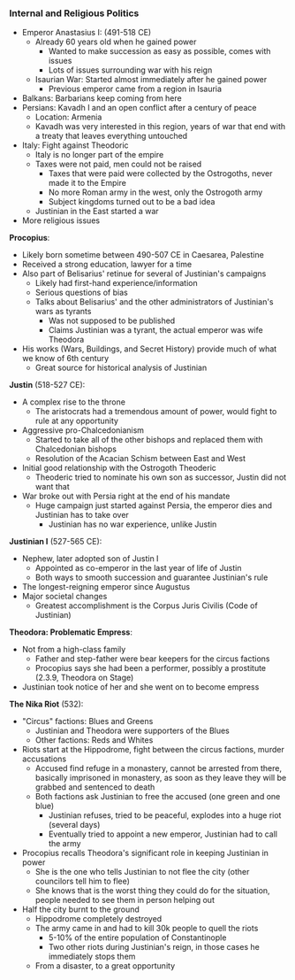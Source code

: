 ### Internal and Religious Politics
 - Emperor Anastasius I: (491-518 CE)
	 - Already 60 years old when he gained power
		 - Wanted to make succession as easy as possible, comes with issues
		 - Lots of issues surrounding war with his reign
	 - Isaurian War: Started almost immediately after he gained power
		 - Previous emperor came from a region in Isauria
 - Balkans: Barbarians keep coming from here
 - Persians: Kavadh I and an open conflict after a century of peace
	 - Location: Armenia
	 - Kavadh was very interested in this region, years of war that end with a treaty that leaves everything untouched
 - Italy: Fight against Theodoric
	 - Italy is no longer part of the empire
	 - Taxes were not paid, men could not be raised
		 - Taxes that were paid were collected by the Ostrogoths, never made it to the Empire
		 - No more Roman army in the west, only the Ostrogoth army
		 - Subject kingdoms turned out to be a bad idea
	 - Justinian in the East started a war
 - More religious issues

**Procopius**:
 - Likely born sometime between 490-507 CE in Caesarea, Palestine
 - Received a strong education, lawyer for a time
 - Also part of Belisarius' retinue for several of Justinian's campaigns
	 - Likely had first-hand experience/information
	 - Serious questions of bias
	 - Talks about Belisarius' and the other administrators of Justinian's wars as tyrants
		 - Was not supposed to be published
		 - Claims Justinian was a tyrant, the actual emperor was wife Theodora
 - His works (Wars, Buildings, and Secret History) provide much of what we know of 6th century
	 - Great source for historical analysis of Justinian

**Justin** (518-527 CE):
 - A complex rise to the throne
	 - The aristocrats had a tremendous amount of power, would fight to rule at any opportunity
 - Aggressive pro-Chalcedonianism
	 - Started to take all of the other bishops and replaced them with Chalcedonian bishops
	 - Resolution of the Acacian Schism between East and West
 - Initial good relationship with the Ostrogoth Theoderic
	 - Theoderic tried to nominate his own son as successor, Justin did not want that
 - War broke out with Persia right at the end of his mandate
	 - Huge campaign just started against Persia, the emperor dies and Justinian has to take over
		 - Justinian has no war experience, unlike Justin

**Justinian I** (527-565 CE):
 - Nephew, later adopted son of Justin I
	 - Appointed as co-emperor in the last year of life of Justin
	 - Both ways to smooth succession and guarantee Justinian's rule
 - The longest-reigning emperor since Augustus
 - Major societal changes
	 - Greatest accomplishment is the Corpus Juris Civilis (Code of Justinian)

**Theodora: Problematic Empress**:
 - Not from a high-class family
	 - Father and step-father were bear keepers for the circus factions
	 - Procopius says she had been a performer, possibly a prostitute (2.3.9, Theodora on Stage)
 - Justinian took notice of her and she went on to become empress

**The Nika Riot** (532):
 - "Circus" factions: Blues and Greens
	 - Justinian and Theodora were supporters of the Blues
	 - Other factions: Reds and Whites
 - Riots start at the Hippodrome, fight between the circus factions, murder accusations
	 - Accused find refuge in a monastery, cannot be arrested from there, basically imprisoned in monastery, as soon as they leave they will be grabbed and sentenced to death
	 - Both factions ask Justinian to free the accused (one green and one blue)
		 - Justinian refuses, tried to be peaceful, explodes into a huge riot (several days)
		 - Eventually tried to appoint a new emperor, Justinian had to call the army
 - Procopius recalls Theodora's significant role in keeping Justinian in power
	 - She is the one who tells Justinian to not flee the city (other councilors tell him to flee)
	 - She knows that is the worst thing they could do for the situation, people needed to see them in person helping out
 - Half the city burnt to the ground
	 - Hippodrome completely destroyed
	 - The army came in and had to kill 30k people to quell the riots
		 - 5-10% of the entire population of Constantinople
		 - Two other riots during Justinian's reign, in those cases he immediately stops them
	 - From a disaster, to a great opportunity
